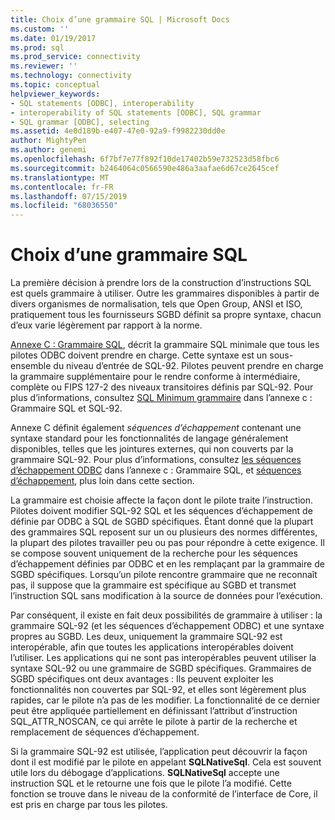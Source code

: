 ```yaml
---
title: Choix d’une grammaire SQL | Microsoft Docs
ms.custom: ''
ms.date: 01/19/2017
ms.prod: sql
ms.prod_service: connectivity
ms.reviewer: ''
ms.technology: connectivity
ms.topic: conceptual
helpviewer_keywords:
- SQL statements [ODBC], interoperability
- interoperability of SQL statements [ODBC], SQL grammar
- SQL grammar [ODBC], selecting
ms.assetid: 4e0d189b-e407-47e0-92a9-f9982230dd0e
author: MightyPen
ms.author: genemi
ms.openlocfilehash: 6f7bf7e77f892f10de17402b59e732523d58fbc6
ms.sourcegitcommit: b2464064c0566590e486a3aafae6d67ce2645cef
ms.translationtype: MT
ms.contentlocale: fr-FR
ms.lasthandoff: 07/15/2019
ms.locfileid: "68036550"
---
```

# <a name="choosing-an-sql-grammar"></a>Choix d’une grammaire SQL
La première décision à prendre lors de la construction d’instructions SQL est quels grammaire à utiliser. Outre les grammaires disponibles à partir de divers organismes de normalisation, tels que Open Group, ANSI et ISO, pratiquement tous les fournisseurs SGBD définit sa propre syntaxe, chacun d’eux varie légèrement par rapport à la norme.  
  
 [Annexe C : Grammaire SQL](../../../odbc/reference/appendixes/appendix-c-sql-grammar.md), décrit la grammaire SQL minimale que tous les pilotes ODBC doivent prendre en charge. Cette syntaxe est un sous-ensemble du niveau d’entrée de SQL-92. Pilotes peuvent prendre en charge la grammaire supplémentaire pour le rendre conforme à intermédiaire, complète ou FIPS 127-2 des niveaux transitoires définis par SQL-92. Pour plus d’informations, consultez [SQL Minimum grammaire](../../../odbc/reference/appendixes/sql-minimum-grammar.md) dans l’annexe c : Grammaire SQL et SQL-92.  
  
 Annexe C définit également *séquences d’échappement* contenant une syntaxe standard pour les fonctionnalités de langage généralement disponibles, telles que les jointures externes, qui non couverts par la grammaire SQL-92. Pour plus d’informations, consultez [les séquences d’échappement ODBC](../../../odbc/reference/appendixes/odbc-escape-sequences.md) dans l’annexe c : Grammaire SQL, et [séquences d’échappement](../../../odbc/reference/develop-app/escape-sequences.md), plus loin dans cette section.  
  
 La grammaire est choisie affecte la façon dont le pilote traite l’instruction. Pilotes doivent modifier SQL-92 SQL et les séquences d’échappement de définie par ODBC à SQL de SGBD spécifiques. Étant donné que la plupart des grammaires SQL reposent sur un ou plusieurs des normes différentes, la plupart des pilotes travailler peu ou pas pour répondre à cette exigence. Il se compose souvent uniquement de la recherche pour les séquences d’échappement définies par ODBC et en les remplaçant par la grammaire de SGBD spécifiques. Lorsqu’un pilote rencontre grammaire que ne reconnaît pas, il suppose que la grammaire est spécifique au SGBD et transmet l’instruction SQL sans modification à la source de données pour l’exécution.  
  
 Par conséquent, il existe en fait deux possibilités de grammaire à utiliser : la grammaire SQL-92 (et les séquences d’échappement ODBC) et une syntaxe propres au SGBD. Les deux, uniquement la grammaire SQL-92 est interopérable, afin que toutes les applications interopérables doivent l’utiliser. Les applications qui ne sont pas interopérables peuvent utiliser la syntaxe SQL-92 ou une grammaire de SGBD spécifiques. Grammaires de SGBD spécifiques ont deux avantages : Ils peuvent exploiter les fonctionnalités non couvertes par SQL-92, et elles sont légèrement plus rapides, car le pilote n’a pas de les modifier. La fonctionnalité de ce dernier peut être appliquée partiellement en définissant l’attribut d’instruction SQL_ATTR_NOSCAN, ce qui arrête le pilote à partir de la recherche et remplacement de séquences d’échappement.  
  
 Si la grammaire SQL-92 est utilisée, l’application peut découvrir la façon dont il est modifié par le pilote en appelant **SQLNativeSql**. Cela est souvent utile lors du débogage d’applications. **SQLNativeSql** accepte une instruction SQL et le retourne une fois que le pilote l’a modifié. Cette fonction se trouve dans le niveau de la conformité de l’interface de Core, il est pris en charge par tous les pilotes.

